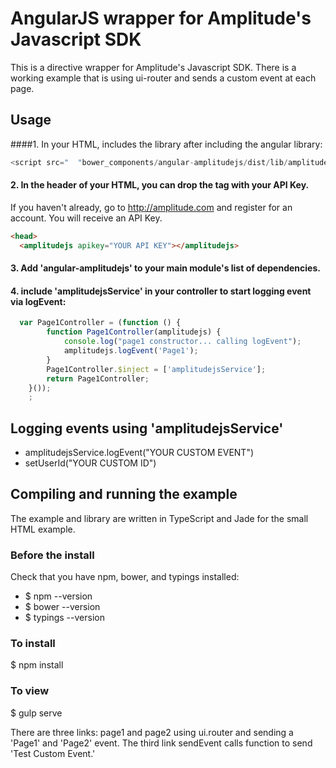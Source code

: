# AngularJS wrapper for Amplitude's Javascript SDK 

This is a directive wrapper for Amplitude's Javascript SDK. There is a working example that is using ui-router and sends a custom event at each page.

## Usage
####1. In your HTML, includes the library after including the angular library:

```javascript
<script src="  "bower_components/angular-amplitudejs/dist/lib/amplitude.directive.js">
```

#### 2. In the header of your HTML, you can drop the tag with your API Key. 
If you haven't already, go to http://amplitude.com and register for an account. You will receive an API Key.

```html
<head>
  <amplitudejs apikey="YOUR API KEY"></amplitudejs>
```

#### 3. Add 'angular-amplitudejs' to your main module's list of dependencies.
#### 4. include 'amplitudejsService' in your controller to start logging event via logEvent:

```javascript
  var Page1Controller = (function () {
        function Page1Controller(amplitudejs) {
            console.log("page1 constructor... calling logEvent");
            amplitudejs.logEvent('Page1');
        }
        Page1Controller.$inject = ['amplitudejsService'];
        return Page1Controller;
    }());
    ;
```

## Logging events using 'amplitudejsService'

- amplitudejsService.logEvent("YOUR CUSTOM EVENT")
- setUserId("YOUR CUSTOM ID")

## Compiling and running the example
The example and library are written in TypeScript and Jade for the small HTML example.

### Before the install
Check that you have npm, bower, and typings installed:

- $ npm --version
- $ bower --version
- $ typings --version

### To install
$ npm install

### To view
$ gulp serve

There are three links: page1 and page2 using ui.router and sending a 'Page1' and 'Page2' event.
The third link sendEvent calls function to send 'Test Custom Event.'

